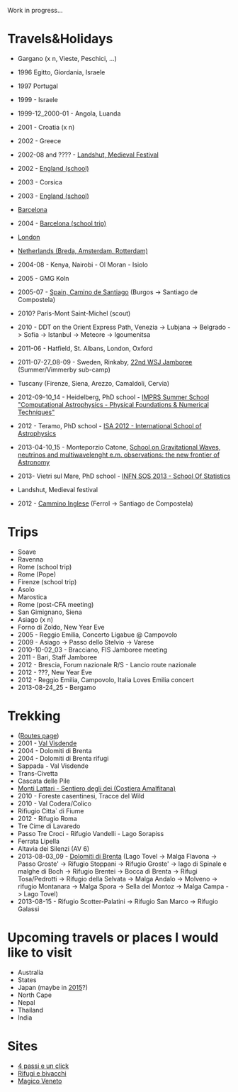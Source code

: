 <!-- 
.. link: 
.. description: 
.. tags: personal
.. date: 2013/08/14 17:32:09
.. title: Travels
.. slug: travels
-->

Work in progress...

# Travels&Holidays

* Gargano (x n, Vieste, Peschici, ...)
* 1996 Egitto, Giordania, Israele
* 1997 Portugal
* 1999 - Israele
* 1999-12_2000-01 - Angola, Luanda
* 2001 - Croatia (x n)
* 2002 - Greece
* 2002-08 and ???? - [Landshut, Medieval Festival](http://www.landshuter-hochzeit.de/en/)
* 2002 - [England (school)](travels/london.html)
* 2003 - Corsica
* 2003 - [England (school)](travels/london.html)
* [Barcelona](barcelona.html)
* 2004 - [Barcelona (school trip)](travels/barcelona.html)
* [London](london.html)
* [Netherlands (Breda, Amsterdam, Rotterdam)](travels/netherlands.html)
* 2004-08 - Kenya, Nairobi - Ol Moran - Isiolo
* 2005 - GMG Koln
* 2005-07 - [Spain, Camino de Santiago](travels/camino-de-santiago.html) (Burgos -> Santiago de Compostela)
* 2010? Paris-Mont Saint-Michel (scout)
* 2010 - DDT on the Orient Express Path, Venezia -> Lubjana -> Belgrado -> Sofia -> Istanbul -> Meteore -> Igoumenitsa
* 2011-06 - Hatfield, St. Albans, London, Oxford
* 2011-07-27_08-09 - Sweden, Rinkaby, [22nd WSJ Jamboree](http://en.wikipedia.org/wiki/22nd_World_Scout_Jamboree) (Summer/Vimmerby sub-camp)
* Tuscany (Firenze, Siena, Arezzo, Camaldoli, Cervia)
* 2012-09-10_14 - Heidelberg, PhD school - 
[IMPRS Summer School "Computational Astrophysics - Physical Foundations & Numerical Techniques"](http://www.mpia.de/imprs-hd/SummerSchools/2012/)
* 2012 - Teramo, PhD school - [ISA 2012 - International School of Astrophysics](http://isa2012.oa-teramo.inaf.it/index.php/home)
* 2013-04-10_15 - Monteporzio Catone, [School on Gravitational Waves, neutrinos 
and multiwavelenght e.m. observations: the new frontier of Astronomy](http://www.roma1.infn.it/teongrav/VESF/SCHOOL2013_WEBSITE/Vesf_School.html)
* 2013- Vietri sul Mare, PhD school - [INFN SOS 2013 - School Of Statistics](http://agenda.infn.it/event/infn-stat-2013)


* Landshut, Medieval festival
* 2012 - [Cammino Inglese](travels/camino-de-santiago.html) (Ferrol -> Santiago de Compostela)

# Trips

* Soave
* Ravenna
* Rome (school trip)
* Rome (Pope)
* Firenze (school trip)
* Asolo
* Marostica
* Rome (post-CFA meeting)
* San Gimignano, Siena
* Asiago (x n)
* Forno di Zoldo, New Year Eve
* 2005 - Reggio Emilia, Concerto Ligabue @ Campovolo
* 2009 - Asiago -> Passo dello Stelvio -> Varese
* 2010-10-02_03 - Bracciano, FIS Jamboree meeting
* 2011 - Bari, Staff Jamboree
* 2012 - Brescia, Forum nazionale R/S - Lancio route nazionale
* 2012 - ???, New Year Eve
* 2012 - Reggio Emilia, Campovolo, Italia Loves Emilia concert
* 2013-08-24_25 - Bergamo

# Trekking

* ([Routes page](routes/routes.html))
* 2001 - [Val Visdende](routes/italia-austria.html)
* 2004 - Dolomiti di Brenta
* 2004 - Dolomiti di Brenta rifugi
* Sappada - Val Visdende
* Trans-Civetta
* Cascata delle Pile
* [Monti Lattari - Sentiero degli dei (Costiera Amalfitana)](routes/monti-lattari.html)
* 2010 - Foreste casentinesi, Tracce del Wild
* 2010 - Val Codera/Colico
* Rifiugio Citta` di Fiume
* 2012 - Rifugio Roma
* Tre Cime di Lavaredo
* Passo Tre Croci - Rifugio Vandelli - Lago Sorapiss
* Ferrata Lipella
* Altavia dei Silenzi (AV 6)
* 2013-08-03_09 - [Dolomiti di Brenta](routes/dolomiti-di-brenta-lago-di-tovel.html) (Lago Tovel -> Malga Flavona -> Passo Groste'
-> Rifugio Stoppani -> Rifugio Groste' 
-> lago di Spinale e malghe di Boch -> Rifugio Brentei
-> Bocca di Brenta -> Rifugi Tosa/Pedrotti -> 
Rifugio della Selvata -> Malga Andalo -> Molveno -> rifugio Montanara -> Malga Spora
-> Sella del Montoz -> Malga Campa -> Lago Tovel)
* 2013-08-15 - Rifugio Scotter-Palatini -> Rifugio San Marco -> Rifugio Galassi

# Upcoming travels or places I would like to visit

* Australia
* States
* Japan (maybe in [2015](http://www.23wsj.jp/)?)
* North Cape
* Nepal
* Thailand
* India

# Sites
* [4 passi e un click](http://4passie1click.jimdo.com/)
* [Rifugi e bivacchi](http://www.rifugi-bivacchi.com/it/default.aspx)
* [Magico Veneto](http://www.magicoveneto.it/)
 

